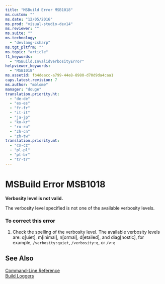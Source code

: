 ```yaml
---
title: "MSBuild Error MSB1018"
ms.custom: ""
ms.date: "12/05/2016"
ms.prod: "visual-studio-dev14"
ms.reviewer: ""
ms.suite: ""
ms.technology: 
  - "devlang-csharp"
ms.tgt_pltfrm: ""
ms.topic: "article"
f1_keywords: 
  - "MSBuild.InvalidVerbosityError"
helpviewer_keywords: 
  - "MSB1018"
ms.assetid: fb4deacc-a799-44e8-8980-d70d9da4caa1
caps.latest.revision: 7
ms.author: "mblome"
manager: "douge"
translation.priority.ht: 
  - "de-de"
  - "es-es"
  - "fr-fr"
  - "it-it"
  - "ja-jp"
  - "ko-kr"
  - "ru-ru"
  - "zh-cn"
  - "zh-tw"
translation.priority.mt: 
  - "cs-cz"
  - "pl-pl"
  - "pt-br"
  - "tr-tr"
---
```

# MSBuild Error MSB1018
**Verbosity level is not valid.**  
  
 The verbosity level specified is not one of the available verbosity levels.  
  
### To correct this error  
  
1.  Check the spelling of the verbosity level. The available verbosity levels are: q[uiet], m[inimal], n[ormal], d[etailed], and diag[nostic], for example, `/verbosity:quiet`, `/verbosity:q`, or `/v:q`  
  
## See Also  
 [Command-Line Reference](../msbuild/msbuild-command-line-reference.md)   
 [Build Loggers](../msbuild/build-loggers.md)